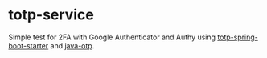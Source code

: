 # totp-service

Simple test for 2FA with Google Authenticator and Authy using [totp-spring-boot-starter](https://github.com/samdjstevens/java-totp/tree/master/totp-spring-boot-starter) and [java-otp](https://github.com/jchambers/java-otp).


